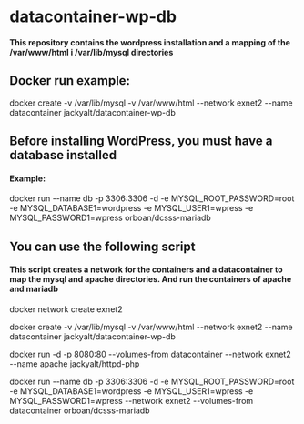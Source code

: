 # datacontainer-wp-db
#### This repository contains the wordpress installation and a mapping of the /var/www/html i /var/lib/mysql directories
## Docker run example:
docker create -v /var/lib/mysql -v /var/www/html --network exnet2 --name datacontainer jackyalt/datacontainer-wp-db

## Before installing WordPress, you must have a database installed
#### Example:
docker run --name db -p 3306:3306 -d -e MYSQL_ROOT_PASSWORD=root -e MYSQL_DATABASE1=wordpress -e MYSQL_USER1=wpress -e MYSQL_PASSWORD1=wpress orboan/dcsss-mariadb

## You can use the following script
#### This script creates a network for the containers and a datacontainer to map the mysql and apache directories. And run the containers of apache and mariadb

docker network create exnet2

docker create -v /var/lib/mysql -v /var/www/html --network exnet2 --name datacontainer jackyalt/datacontainer-wp-db

docker run -d -p 8080:80 --volumes-from datacontainer --network exnet2 --name apache jackyalt/httpd-php

docker run --name db -p 3306:3306 -d -e MYSQL_ROOT_PASSWORD=root -e MYSQL_DATABASE1=wordpress -e MYSQL_USER1=wpress -e MYSQL_PASSWORD1=wpress --network exnet2 --volumes-from datacontainer orboan/dcsss-mariadb

